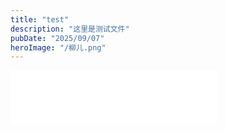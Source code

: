 ```yaml
---
title: "test"
description: "这里是测试文件"
pubDate: "2025/09/07"
heroImage: "/柳儿.png"
---
```


<iframe frameborder="no" border="0" marginwidth="0" marginheight="0"
        width="330" height="86"
        src="//music.163.com/outchain/player?type=2&id=1974630461&auto=1&height=66">
</iframe>
